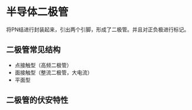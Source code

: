 # 半导体二极管  

将PN结进行封装起来，引出两个引脚，形成了二极管。并且对正负极进行标记。

## 二极管常见结构  
- 点接触型（高频二极管）
- 面接触型（整流二极管，大电流）
- 平面型

## 二极管的伏安特性  

